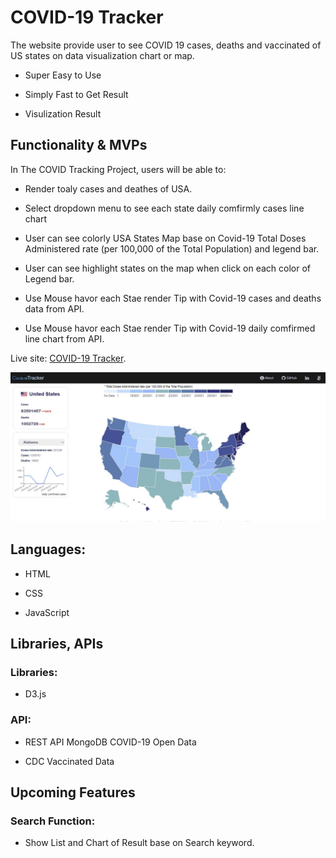 # COVID-19 Tracker

The website provide user to see COVID 19 cases, deaths and vaccinated of US states on data visualization chart or map.

- Super Easy to Use

- Simply Fast to Get Result

- Visulization Result

## Functionality & MVPs

In The COVID Tracking Project, users will be able to:

- Render toaly cases and deathes of USA.

- Select dropdown menu to see each state daily comfirmly cases line chart

- User can see colorly USA States Map base on Covid-19 Total Doses Administered rate (per 100,000 of the Total Population) and legend bar.

- User can see highlight states on the map when click on each color of Legend bar.

- Use Mouse havor each Stae render Tip with Covid-19 cases and deaths data from API.

- Use Mouse havor each Stae render Tip with Covid-19 daily comfirmed line chart from API.

Live site: [COVID-19 Tracker](https://janiceshih.github.io/the-covid-19-tracker/).

![splash page demo](https://github.com/JaniceShih/the-covid-19-tracker/blob/main/src/images/the_covid19_tracker.JPG)

## Languages:

- HTML

- CSS

- JavaScript

## Libraries, APIs

### Libraries:

- D3.js

### API:

- REST API MongoDB COVID-19 Open Data

- CDC Vaccinated Data

## Upcoming Features

### Search Function:

- Show List and Chart of Result base on Search keyword.
